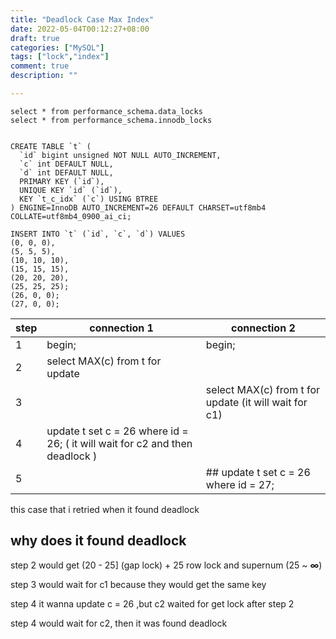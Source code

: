 ```yaml
---
title: "Deadlock Case Max Index"
date: 2022-05-04T00:12:27+08:00
draft: true
categories: ["MySQL"]
tags: ["lock","index"]
comment: true
description: ""

---
```


```
select * from performance_schema.data_locks
select * from performance_schema.innodb_locks
```

```

CREATE TABLE `t` (
  `id` bigint unsigned NOT NULL AUTO_INCREMENT,
  `c` int DEFAULT NULL,
  `d` int DEFAULT NULL,
  PRIMARY KEY (`id`),
  UNIQUE KEY `id` (`id`),
  KEY `t_c_idx` (`c`) USING BTREE
) ENGINE=InnoDB AUTO_INCREMENT=26 DEFAULT CHARSET=utf8mb4 COLLATE=utf8mb4_0900_ai_ci;

INSERT INTO `t` (`id`, `c`, `d`) VALUES
(0, 0, 0),
(5, 5, 5),
(10, 10, 10),
(15, 15, 15),
(20, 20, 20),
(25, 25, 25);
(26, 0, 0);
(27, 0, 0);
```

| step  | connection 1 | connection 2 |
| --- | --- | --- |
| 1 | begin; | begin; |
| 2 | select MAX(c) from t for update |  |
| 3 |  | select MAX(c) from t for update (it will wait for c1) |
| 4 | update t set c = 26 where id = 26; ( it will wait for c2 and then deadlock ) |  |
| 5 |  | ## update t set c = 26 where id = 27;  |

this case that i retried when it found deadlock

## why does it found deadlock

step 2 would get (20 - 25] (gap lock) + 25 row lock   and supernum (25 ~ **∞**)

step 3 would wait for c1 because they would get the same key

step 4 it wanna update c = 26 ,but c2 waited for get lock after step 2

step 4 would wait for c2, then it was found deadlock
